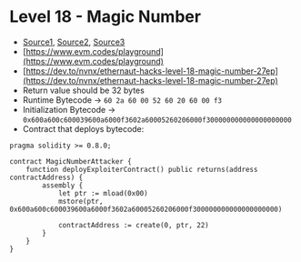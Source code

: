 # Level 18 - Magic Number

- [Source1](https://medium.com/coinmonks/develop-evm-assembly-opcode-logic-for-fibonacci-107f92dbc9d1), [Source2](https://medium.com/@blockchain101/solidity-bytecode-and-opcode-basics-672e9b1a88c2), [Source3](https://medium.com/@kalexotsu/writing-evm-logic-in-opcodes-deploying-opcode-logic-on-chain-205618fee38d)
- [https://www.evm.codes/playground](https://www.evm.codes/playground)
- [https://dev.to/nvnx/ethernaut-hacks-level-18-magic-number-27ep](https://dev.to/nvnx/ethernaut-hacks-level-18-magic-number-27ep)
- Return value should be 32 bytes
- Runtime Bytecode → `60 2a 60 00 52 60 20 60 00 f3`
- Initialization Bytecode → `0x600a600c600039600a6000f3602a60005260206000f300000000000000000000`
- Contract that deploys bytecode:

```solidity
pragma solidity >= 0.8.0;

contract MagicNumberAttacker {
    function deployExploiterContract() public returns(address contractAddress) {
        assembly {
            let ptr := mload(0x00)
            mstore(ptr, 0x600a600c600039600a6000f3602a60005260206000f300000000000000000000)

            contractAddress := create(0, ptr, 22)
        }
    }
}
```